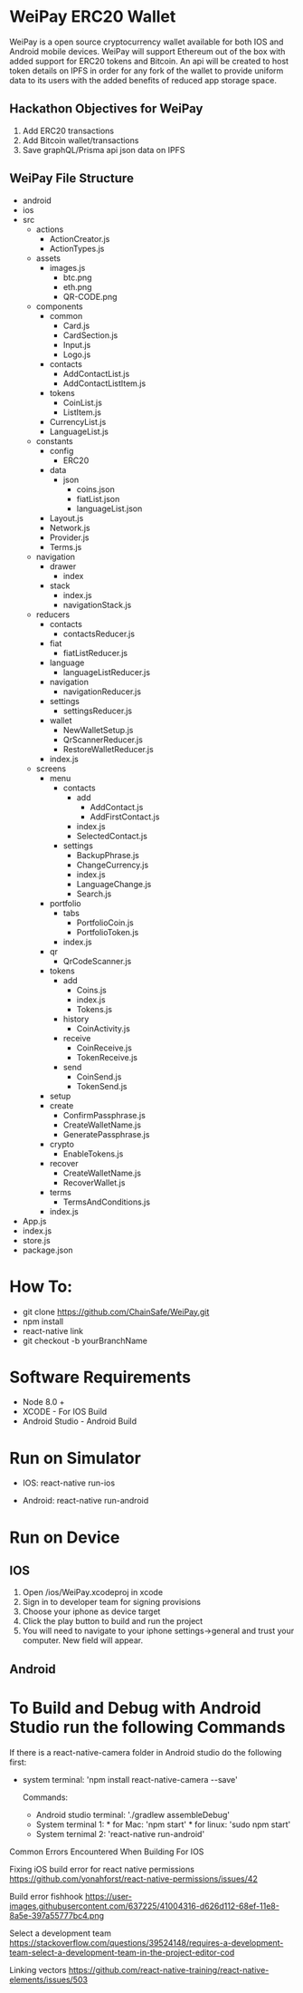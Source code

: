 # WeiPay ERC20 Wallet

WeiPay is a open source cryptocurrency wallet available for both IOS and Android mobile devices. 
WeiPay will support Ethereum out of the box with added support for ERC20 tokens and Bitcoin. 
An api will be created to host token details on IPFS in order for any fork of the wallet to provide 
uniform data to its users with the added benefits of reduced app storage space. 

## Hackathon Objectives for WeiPay 
1) Add ERC20 transactions 
2) Add Bitcoin wallet/transactions 
3) Save graphQL/Prisma api json data on IPFS

## WeiPay File Structure 

* android
* ios
* src
  + actions
    + ActionCreator.js
    + ActionTypes.js
  + assets
    + images.js
      + btc.png
      + eth.png
      + QR-CODE.png
  + components
    + common
      + Card.js
      + CardSection.js
      + Input.js
      + Logo.js
    + contacts
      + AddContactList.js
      + AddContactListItem.js
    + tokens
      + CoinList.js
      + ListItem.js
    + CurrencyList.js
    + LanguageList.js
  + constants
    + config 
      + ERC20
    + data
      + json
        + coins.json
        + fiatList.json
        + languageList.json
    + Layout.js
    + Network.js
    + Provider.js
    + Terms.js 
  + navigation
    + drawer
      + index
    + stack
      + index.js
      + navigationStack.js
  + reducers
    + contacts
      + contactsReducer.js
    + fiat
      + fiatListReducer.js
     + language
       + languageListReducer.js
     + navigation
        + navigationReducer.js
     + settings
        + settingsReducer.js
    + wallet
        + NewWalletSetup.js
        + QrScannerReducer.js
        + RestoreWalletReducer.js
    + index.js
  + screens
    + menu 
      + contacts
        + add
          + AddContact.js
          + AddFirstContact.js
        + index.js
        + SelectedContact.js
      + settings
         + BackupPhrase.js
         + ChangeCurrency.js
         + index.js
         + LanguageChange.js
         + Search.js
    + portfolio
      + tabs
         + PortfolioCoin.js
         + PortfolioToken.js
      + index.js
    + qr
      + QrCodeScanner.js
    + tokens
      + add
        + Coins.js
        + index.js
        + Tokens.js
      + history
        + CoinActivity.js
      + receive
        + CoinReceive.js
        + TokenReceive.js
      + send
        + CoinSend.js
        + TokenSend.js
     + setup
      + create
        + ConfirmPassphrase.js
        + CreateWalletName.js
        + GeneratePassphrase.js
      + crypto
        + EnableTokens.js
      + recover
        + CreateWalletName.js
        + RecoverWallet.js
      + terms
        + TermsAndConditions.js
      + index.js 
* App.js
* index.js
* store.js
* package.json



# How To:

+ git clone https://github.com/ChainSafe/WeiPay.git
+ npm install 
+ react-native link
+ git checkout -b yourBranchName

# Software Requirements  
+ Node 8.0 +
+ XCODE - For IOS Build 
+ Android Studio - Android Build 

# Run on Simulator 

+ IOS: react-native run-ios

+ Android: react-native run-android

# Run on Device 

## IOS  
  1) Open /ios/WeiPay.xcodeproj in xcode 
  2) Sign in to developer team for signing provisions
  3) Choose your iphone as device target 
  4) Click the play button to build and run the project
  5) You will need to navigate to your iphone settings->general and trust your computer. New field will appear.

## Android 

# To Build and Debug with Android Studio run the following Commands
  
If there is a react-native-camera folder in Android studio do the following first:
* system terminal:  'npm install react-native-camera --save'
  
  Commands:
    * Android studio terminal: './gradlew assembleDebug'
    * System terminal 1:
                        * for Mac: 'npm start'
                        * for linux: 'sudo npm start'
    * System ternimal 2: 'react-native run-android'
 

Common Errors Encountered When Building For IOS

Fixing iOS build error for react native permissions
https://github.com/yonahforst/react-native-permissions/issues/42

Build error fishhook 
https://user-images.githubusercontent.com/637225/41004316-d626d112-68ef-11e8-8a5e-397a55777bc4.png

Select a development team
https://stackoverflow.com/questions/39524148/requires-a-development-team-select-a-development-team-in-the-project-editor-cod

Linking vectors
https://github.com/react-native-training/react-native-elements/issues/503
